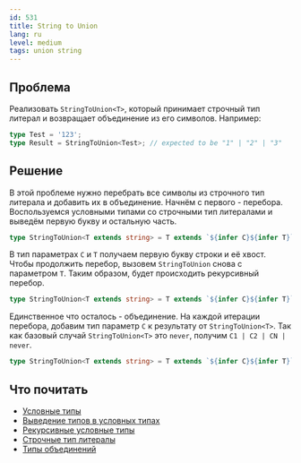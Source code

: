 ```yaml
---
id: 531
title: String to Union
lang: ru
level: medium
tags: union string
---
```


## Проблема

Реализовать `StringToUnion<T>`, который принимает строчный тип литерал и возвращает объединение из его символов.
Например:

```typescript
type Test = '123';
type Result = StringToUnion<Test>; // expected to be "1" | "2" | "3"
```

## Решение

В этой проблеме нужно перебрать все символы из строчного тип литерала и добавить их в объединение.
Начнём с первого - перебора.
Воспользуемся условными типами со строчными тип литералами и выведём первую букву и остальную часть.

```typescript
type StringToUnion<T extends string> = T extends `${infer C}${infer T}` ? never : never
```

В тип параметрах `C` и `T` получаем первую букву строки и её хвост.
Чтобы продолжить перебор, вызовем `StringToUnion` снова с параметром `T`.
Таким образом, будет происходить рекурсивный перебор.

```typescript
type StringToUnion<T extends string> = T extends `${infer C}${infer T}` ? StringToUnion<T> : never
```

Единственное что осталось - объединение.
На каждой итерации перебора, добавим тип параметр `C` к результату от `StringToUnion<T>`.
Так как базовый случай `StringToUnion<T>` это `never`, получим `C1 | C2 | CN | never`.

```typescript
type StringToUnion<T extends string> = T extends `${infer C}${infer T}` ? C | StringToUnion<T> : never
```

## Что почитать

- [Условные типы](https://www.typescriptlang.org/docs/handbook/2/conditional-types.html)
- [Выведение типов в условных типах](https://www.typescriptlang.org/docs/handbook/2/conditional-types.html#inferring-within-conditional-types)
- [Рекурсивные условные типы](https://www.typescriptlang.org/docs/handbook/release-notes/typescript-4-1.html#recursive-conditional-types)
- [Строчные тип литералы](https://www.typescriptlang.org/docs/handbook/release-notes/typescript-4-1.html#template-literal-types)
- [Типы объединений](https://www.typescriptlang.org/docs/handbook/2/everyday-types.html#union-types)
